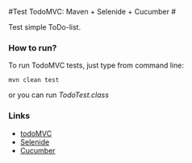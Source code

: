 #Test TodoMVC: Maven + Selenide + Cucumber #

Test simple ToDo-list.

### How to run? ###

To run TodoMVC tests, just type from command line:

`
mvn clean test
`

or you can run *TodoTest.class*


### Links ###
* [todoMVC](http://todomvc.com/examples/backbone/)
* [Selenide](http://ru.selenide.org/)
* [Cucumber](https://cucumber.io/)